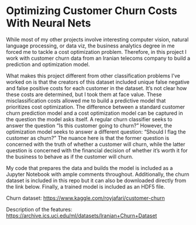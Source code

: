 # Optimizing Customer Churn Costs With Neural Nets

  While most of my other projects involve interesting computer vision, natural language processing, or data viz, the business analytics degree in me forced me to tackle a cost optimization problem. Therefore, in this project I work with customer churn data from an Iranian telecoms company to build a prediction and optimization model.

  What makes this project different from other classification problems I’ve worked on is that the creators of this dataset included unique false negative and false positive costs for each customer in the dataset. It’s not clear how these costs are determined, but I took them at face value. These misclassification costs allowed me to build a predictive model that prioritizes cost optimization. 
The difference between a standard customer churn prediction model and a cost optimization model can be captured in the question the model asks itself. A regular churn classifier seeks to answer the question “Is this customer going to churn?” However, the optimization model seeks to answer a different question: “Should I flag the customer as churn?” The nuance here is that the former question is concerned with the truth of whether a customer will churn, while the latter question is concerned with the financial decision of whether it’s worth it for the business to behave as if the customer will churn.

  My code that prepares the data and builds the model is included as a Jupyter Notebook with ample comments throughout. Additionally, the churn dataset is included in this repo but it can also be downloaded directly from the link below. Finally, a trained model is included as an HDF5 file.
  
  Churn dataset: https://www.kaggle.com/royjafari/customer-churn
  
  Description of the features: https://archive.ics.uci.edu/ml/datasets/Iranian+Churn+Dataset
